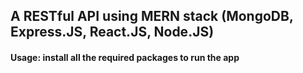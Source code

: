 ## A RESTful API using MERN stack (MongoDB, Express.JS, React.JS, Node.JS)

#### Usage: install all the required packages to run the app
